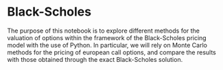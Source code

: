 # Black-Scholes
The purpose of this notebook is to explore different methods for the valuation of options within the framework of the Black-Scholes pricing model with the use of Python. In particular, we will rely on Monte Carlo methods for the pricing of european call options, and compare the results with those obtained through the exact Black-Scholes solution.
